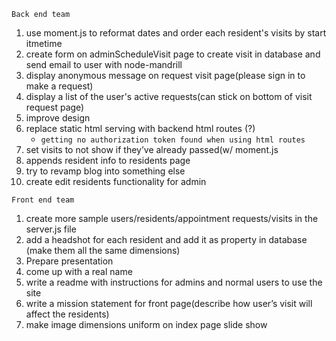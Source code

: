 `Back end team`

1. use moment.js to reformat dates and order each resident's visits by start itmetime
2. create form on adminScheduleVisit page to create visit in database and send email to user with node-mandrill
3. display anonymous message on request visit page(please sign in to make a request)
4. display a list of the user's active requests(can stick on bottom of visit request page)
5. improve design
6. replace static html serving with backend html routes (?)
   * `getting no authorization token found when using html routes`
7. set visits to not show if they’ve already passed(w/ moment.js
8. appends resident info to residents page
9. try to revamp blog into something else
10. create edit residents functionality for admin


`Front end team`

1. create more sample users/residents/appointment requests/visits in the server.js file
2. add a headshot for each resident and add it as property in database (make them all the same dimensions)
3. Prepare presentation
4. come up with a real name
5. write a readme with instructions for admins and normal users to use the site
6. write a mission statement for front page(describe how user’s visit will affect the residents)
7. make image dimensions uniform on index page slide show